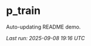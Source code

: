 # p_train

Auto-updating README demo.

<!--START_SECTION:status-->
_Last run: 2025-09-08 19:16 UTC_
<!--END_SECTION:status-->
































































































































































































































































































































































































































































